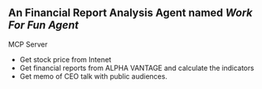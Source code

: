 
## An Financial Report Analysis Agent named *Work For Fun Agent*

MCP Server

- Get stock price from Intenet
- Get financial reports from ALPHA VANTAGE and calculate the indicators
- Get memo of CEO talk with public audiences.
